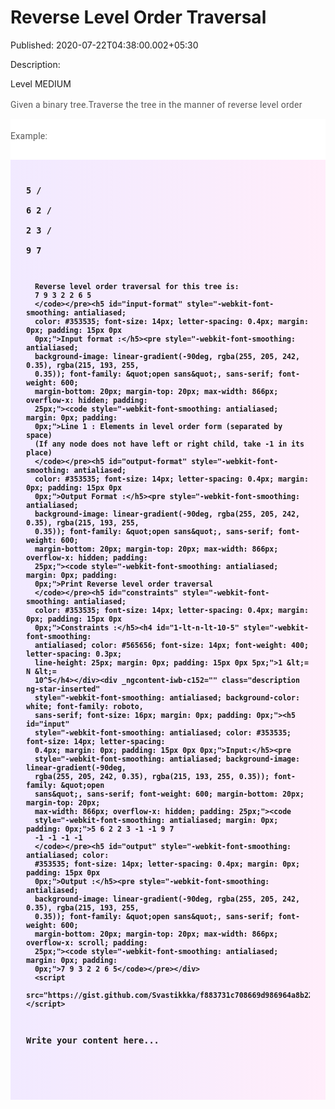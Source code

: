 # Reverse Level Order Traversal

Published: 2020-07-22T04:38:00.002+05:30

Description: 
      <div _ngcontent-iwb-c152="" class="padding"
      style="-webkit-font-smoothing: antialiased; margin: 0px; padding: 0px 0px 15px;"><div
      _ngcontent-iwb-c152="" style="-webkit-font-smoothing: antialiased; margin: 0px; padding:
      0px;">Level MEDIUM<br /><br /><span style="background-color: white; color:
      #565656; font-family: roboto, sans-serif; font-size: 14px; letter-spacing: 0.3px;">Given a
      binary tree.Traverse the tree in the manner of reverse level
      order</span></div></div><div _ngcontent-iwb-c152="" class="description
      ng-star-inserted" style="-webkit-font-smoothing: antialiased; background-color: white;
      font-family: roboto, sans-serif; font-size: 16px; margin: 0px; padding: 0px;"><h4
      id="example" style="-webkit-font-smoothing: antialiased; color: #565656; font-size: 14px;
      font-weight: 400; letter-spacing: 0.3px; line-height: 25px; margin: 0px; padding: 15px 0px
      5px;">Example:</h4><pre style="-webkit-font-smoothing: antialiased;
      background-image: linear-gradient(-90deg, rgba(255, 205, 242, 0.35), rgba(215, 193, 255,
      0.35)); font-family: &quot;open sans&quot;, sans-serif; font-weight: 600;
      margin-bottom: 20px; margin-top: 20px; max-width: 866px; overflow-x: hidden; padding:
      25px;"><code style="-webkit-font-smoothing: antialiased; margin: 0px; padding: 0px;">
      5
      / \
      6 2
      / \
      2 3
      / \
      9 7

      Reverse level order traversal for this tree is:
      7 9 3 2 2 6 5
      </code></pre><h5 id="input-format" style="-webkit-font-smoothing: antialiased;
      color: #353535; font-size: 14px; letter-spacing: 0.4px; margin: 0px; padding: 15px 0px
      0px;">Input format :</h5><pre style="-webkit-font-smoothing: antialiased;
      background-image: linear-gradient(-90deg, rgba(255, 205, 242, 0.35), rgba(215, 193, 255,
      0.35)); font-family: &quot;open sans&quot;, sans-serif; font-weight: 600;
      margin-bottom: 20px; margin-top: 20px; max-width: 866px; overflow-x: hidden; padding:
      25px;"><code style="-webkit-font-smoothing: antialiased; margin: 0px; padding:
      0px;">Line 1 : Elements in level order form (separated by space)
      (If any node does not have left or right child, take -1 in its place)
      </code></pre><h5 id="output-format" style="-webkit-font-smoothing: antialiased;
      color: #353535; font-size: 14px; letter-spacing: 0.4px; margin: 0px; padding: 15px 0px
      0px;">Output Format :</h5><pre style="-webkit-font-smoothing: antialiased;
      background-image: linear-gradient(-90deg, rgba(255, 205, 242, 0.35), rgba(215, 193, 255,
      0.35)); font-family: &quot;open sans&quot;, sans-serif; font-weight: 600;
      margin-bottom: 20px; margin-top: 20px; max-width: 866px; overflow-x: hidden; padding:
      25px;"><code style="-webkit-font-smoothing: antialiased; margin: 0px; padding:
      0px;">Print Reverse level order traversal
      </code></pre><h5 id="constraints" style="-webkit-font-smoothing: antialiased;
      color: #353535; font-size: 14px; letter-spacing: 0.4px; margin: 0px; padding: 15px 0px
      0px;">Constraints :</h5><h4 id="1-lt-n-lt-10-5" style="-webkit-font-smoothing:
      antialiased; color: #565656; font-size: 14px; font-weight: 400; letter-spacing: 0.3px;
      line-height: 25px; margin: 0px; padding: 15px 0px 5px;">1 &lt;= N &lt;=
      10^5</h4></div><div _ngcontent-iwb-c152="" class="description ng-star-inserted"
      style="-webkit-font-smoothing: antialiased; background-color: white; font-family: roboto,
      sans-serif; font-size: 16px; margin: 0px; padding: 0px;"><h5 id="input"
      style="-webkit-font-smoothing: antialiased; color: #353535; font-size: 14px; letter-spacing:
      0.4px; margin: 0px; padding: 15px 0px 0px;">Input:</h5><pre
      style="-webkit-font-smoothing: antialiased; background-image: linear-gradient(-90deg,
      rgba(255, 205, 242, 0.35), rgba(215, 193, 255, 0.35)); font-family: &quot;open
      sans&quot;, sans-serif; font-weight: 600; margin-bottom: 20px; margin-top: 20px;
      max-width: 866px; overflow-x: hidden; padding: 25px;"><code
      style="-webkit-font-smoothing: antialiased; margin: 0px; padding: 0px;">5 6 2 2 3 -1 -1 9 7
      -1 -1 -1 -1
      </code></pre><h5 id="output" style="-webkit-font-smoothing: antialiased; color:
      #353535; font-size: 14px; letter-spacing: 0.4px; margin: 0px; padding: 15px 0px
      0px;">Output :</h5><pre style="-webkit-font-smoothing: antialiased;
      background-image: linear-gradient(-90deg, rgba(255, 205, 242, 0.35), rgba(215, 193, 255,
      0.35)); font-family: &quot;open sans&quot;, sans-serif; font-weight: 600;
      margin-bottom: 20px; margin-top: 20px; max-width: 866px; overflow-x: scroll; padding:
      25px;"><code style="-webkit-font-smoothing: antialiased; margin: 0px; padding:
      0px;">7 9 3 2 2 6 5</code></pre></div>
      <script
      src="https://gist.github.com/Svastikkka/f883731c708669d986964a8b22d6bf47.js"></script>

Write your content here...